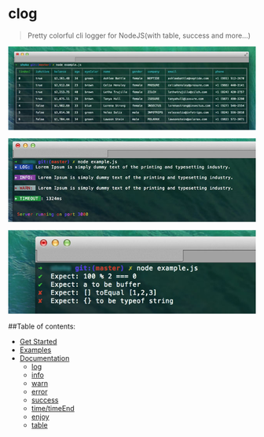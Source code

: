 clog
====
> Pretty colorful cli logger for NodeJS(with table, success and more...) 

![Screenshot](https://raw.githubusercontent.com/a8m/clog/master/screenshot/table.jpg)

![Screenshot](https://raw.githubusercontent.com/a8m/clog/master/screenshot/logs.jpg)

![Screenshot](https://raw.githubusercontent.com/a8m/clog/master/screenshot/expections.jpg)

##Table of contents:
- [Get Started](#get-started)
- [Examples](#examples)
- [Documentation](#documentation)
  - [log]()
  - [info]()
  - [warn]()
  - [error]()
  - [success]()
  - [time/timeEnd]()
  - [enjoy]()
  - [table]()
